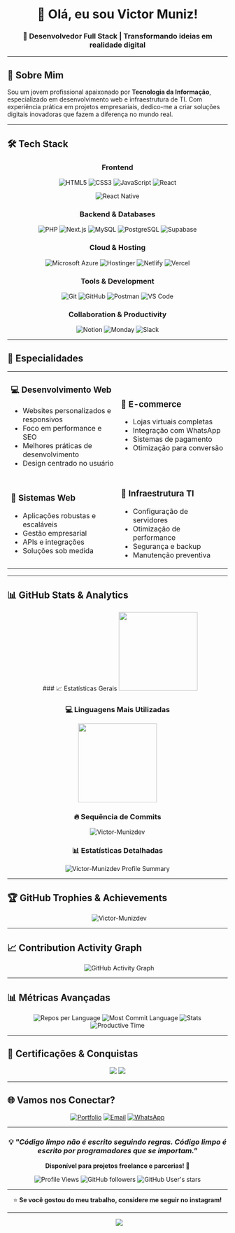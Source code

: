 <div align="center">

# 👋 Olá, eu sou Victor Muniz!

### 🚀 Desenvolvedor Full Stack | Transformando ideias em realidade digital

</div>

---

## 🎯 Sobre Mim

Sou um jovem profissional apaixonado por **Tecnologia da Informação**, especializado em desenvolvimento web e infraestrutura de TI. Com experiência prática em projetos empresariais, dedico-me a criar soluções digitais inovadoras que fazem a diferença no mundo real.

---

## 🛠️ Tech Stack

<div align="center">

### Frontend
![HTML5](https://img.shields.io/badge/HTML5-E34F26?style=for-the-badge&logo=html5&logoColor=white)
![CSS3](https://img.shields.io/badge/CSS3-1572B6?style=for-the-badge&logo=css3&logoColor=white)
![JavaScript](https://img.shields.io/badge/JavaScript-F7DF1E?style=for-the-badge&logo=javascript&logoColor=black)
![React](https://img.shields.io/badge/React-20232A?style=for-the-badge&logo=react&logoColor=61DAFB)

![React Native](https://img.shields.io/badge/React_Native-20232A?style=for-the-badge&logo=react&logoColor=61DAFB)

### Backend & Databases
![PHP](https://img.shields.io/badge/PHP-777BB4?style=for-the-badge&logo=php&logoColor=white)
![Next.js](https://img.shields.io/badge/Next.js-000000?style=for-the-badge&logo=next.js&logoColor=white)
![MySQL](https://img.shields.io/badge/MySQL-005C84?style=for-the-badge&logo=mysql&logoColor=white)
![PostgreSQL](https://img.shields.io/badge/PostgreSQL-316192?style=for-the-badge&logo=postgresql&logoColor=white)
![Supabase](https://img.shields.io/badge/Supabase-3ECF8E?style=for-the-badge&logo=supabase&logoColor=white)

### Cloud & Hosting
![Microsoft Azure](https://img.shields.io/badge/Microsoft_Azure-0089D0?style=for-the-badge&logo=microsoft-azure&logoColor=white)
![Hostinger](https://img.shields.io/badge/Hostinger-673DE6?style=for-the-badge&logo=hostinger&logoColor=white)
![Netlify](https://img.shields.io/badge/Netlify-00C7B7?style=for-the-badge&logo=netlify&logoColor=white)
![Vercel](https://img.shields.io/badge/Vercel-000000?style=for-the-badge&logo=vercel&logoColor=white)

### Tools & Development
![Git](https://img.shields.io/badge/Git-F05032?style=for-the-badge&logo=git&logoColor=white)
![GitHub](https://img.shields.io/badge/GitHub-100000?style=for-the-badge&logo=github&logoColor=white)
![Postman](https://img.shields.io/badge/Postman-FF6C37?style=for-the-badge&logo=postman&logoColor=white)
![VS Code](https://img.shields.io/badge/VS_Code-0078D4?style=for-the-badge&logo=visual%20studio%20code&logoColor=white)

### Collaboration & Productivity
![Notion](https://img.shields.io/badge/Notion-000000?style=for-the-badge&logo=notion&logoColor=white)
![Monday](https://img.shields.io/badge/Monday-FF3D57?style=for-the-badge&logo=monday&logoColor=white)
![Slack](https://img.shields.io/badge/Slack-4A154B?style=for-the-badge&logo=slack&logoColor=white)

</div>

---

## 🎨 Especialidades

<table>
<tr>
<td width="50%">

### 💻 **Desenvolvimento Web**
- Websites personalizados e responsivos
- Foco em performance e SEO
- Melhores práticas de desenvolvimento
- Design centrado no usuário

</td>
<td width="50%">

### 🛒 **E-commerce**
- Lojas virtuais completas
- Integração com WhatsApp
- Sistemas de pagamento
- Otimização para conversão

</td>
</tr>
<tr>
<td width="50%">

### 🧾 **Sistemas Web**
- Aplicações robustas e escaláveis
- Gestão empresarial
- APIs e integrações
- Soluções sob medida

</td>
<td width="50%">

### 🔧 **Infraestrutura TI**
- Configuração de servidores
- Otimização de performance
- Segurança e backup
- Manutenção preventiva

</td>
</tr>
</table>

---

## 📊 GitHub Stats & Analytics

<div align="center">
  
### 📈 Estatísticas Gerais
<img height="180em" src="https://github-readme-stats.vercel.app/api?username=Victor-Munizdev&show_icons=true&theme=tokyonight&include_all_commits=true&count_private=true&hide_border=true&bg_color=0d1117"/>

### 💻 Linguagens Mais Utilizadas
<img height="180em" src="https://github-readme-stats.vercel.app/api/top-langs/?username=Victor-Munizdev&layout=compact&langs_count=8&theme=tokyonight&hide_border=true&bg_color=0d1117"/>

### 🔥 Sequência de Commits
<img src="https://github-readme-streak-stats.herokuapp.com/?user=Victor-Munizdev&theme=tokyonight&hide_border=true&background=0d1117" alt="Victor-Munizdev" />

### 📊 Estatísticas Detalhadas
<img src="https://github-profile-summary-cards.vercel.app/api/cards/profile-details?username=Victor-Munizdev&theme=tokyonight" alt="Victor-Munizdev Profile Summary"/>

</div>

---

## 🏆 GitHub Trophies & Achievements

<div align="center">
  <img src="https://github-profile-trophy.vercel.app/?username=Victor-Munizdev&theme=tokyonight&no-frame=true&no-bg=false&margin-w=4&column=7" alt="Victor-Munizdev" />
</div>

---

## 📈 Contribution Activity Graph

<div align="center">
  <img src="https://github-readme-activity-graph.vercel.app/graph?username=Victor-Munizdev&theme=tokyo-night&bg_color=0d1117&color=70a5fd&line=bf91f3&point=38bdae&area=true&hide_border=true" alt="GitHub Activity Graph" />
</div>

---

## 📊 Métricas Avançadas

<div align="center">

<img src="https://github-profile-summary-cards.vercel.app/api/cards/repos-per-language?username=Victor-Munizdev&theme=tokyonight" alt="Repos per Language"/>
<img src="https://github-profile-summary-cards.vercel.app/api/cards/most-commit-language?username=Victor-Munizdev&theme=tokyonight" alt="Most Commit Language"/>

<img src="https://github-profile-summary-cards.vercel.app/api/cards/stats?username=Victor-Munizdev&theme=tokyonight" alt="Stats"/>
<img src="https://github-profile-summary-cards.vercel.app/api/cards/productive-time?username=Victor-Munizdev&theme=tokyonight&utcOffset=8" alt="Productive Time"/>

</div>
</div>

---

## 📜 Certificações & Conquistas

<div align="center">

![](https://img.shields.io/badge/SENAI-IA900FF6B35?style=for-the-badge&logo=senai&logoColor=white)
![](https://img.shields.io/badge/FIAP-Startup-for-Students0066CC?style=for-the-badge&logo=fiap&logoColor=white)

</div>

---

## 🌐 Vamos nos Conectar?

<div align="center">

[![Portfolio](https://img.shields.io/badge/Portfolio-FF5722?style=for-the-badge&logo=todoist&logoColor=white)](https://portifolio.tech)
[![Email](https://img.shields.io/badge/Gmail-D14836?style=for-the-badge&logo=gmail&logoColor=white)](mailto:munizzvr@gmail.com)
[![WhatsApp](https://img.shields.io/badge/WhatsApp-25D366?style=for-the-badge&logo=whatsapp&logoColor=white)](https://wa.me/5511914098185)

</div>

---

<div align="center">

### 💡 *"Código limpo não é escrito seguindo regras. Código limpo é escrito por programadores que se importam."*

**Disponível para projetos freelance e parcerias! 🚀**

![Profile Views](https://komarev.com/ghpvc/?username=Victor-Munizdev&color=blueviolet&style=for-the-badge)
![GitHub followers](https://img.shields.io/github/followers/Victor-Munizdev?style=for-the-badge&color=blue)
![GitHub User's stars](https://img.shields.io/github/stars/Victor-Munizdev?style=for-the-badge&color=yellow)

---

⭐️ **Se você gostou do meu trabalho, considere me seguir no instagram!**

</div>

---

<div align="center">
  <img src="https://capsule-render.vercel.app/api?type=waving&color=gradient&height=100&section=footer"/>
</div>
